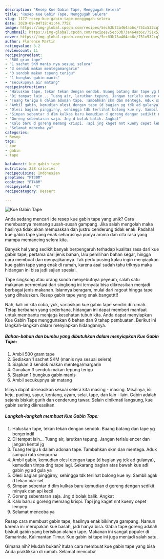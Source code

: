 ```yaml
---
description: "Resep Kue Gabin Tape, Menggugah Selera"
title: "Resep Kue Gabin Tape, Menggugah Selera"
slug: 1177-resep-kue-gabin-tape-menggugah-selera
date: 2020-09-04T18:41:44.775Z
image: https://img-global.cpcdn.com/recipes/5ec63b73a464ab6c/751x532cq70/kue-gabin-tape-foto-resep-utama.jpg
thumbnail: https://img-global.cpcdn.com/recipes/5ec63b73a464ab6c/751x532cq70/kue-gabin-tape-foto-resep-utama.jpg
cover: https://img-global.cpcdn.com/recipes/5ec63b73a464ab6c/751x532cq70/kue-gabin-tape-foto-resep-utama.jpg
author: Florence Martin
ratingvalue: 3.2
reviewcount: 11
recipeingredient:
- "500 gram tape"
- "1 sachet SKM manis nya sesuai selera"
- "3 sendok makan mentegamargarin"
- "3 sendok makan tepung terigu"
- "1 bungkus gabin manis"
- "secukupnya air matang"
recipeinstructions:
- "Haluskan tape, tekan tekan dengan sendok. Buang batang dan tape yg bergerindil"
- "Di tempat lain... Tuang air, larutkan tepung. Jangan terlalu encer dan jangan kental jg"
- "Tuang terigu k dalam adonan tape. Tambahkan skm dan mentega. Aduk sampai rata sempurna"
- "Ambil gabin, kemudian olesi dengan tape (d bagian yg tdk ad gulanya), kemudian timpa dng tape lagi. Sekarang bagian atas bawah kue adl gabin yg ad gula ya"
- "Olesi bagian pinggirny, sehingga tdk terlihat bolong kue ny. Sambil agak d tekan biar set"
- "Simpan sebentar d dlm kulkas baru kemudian d goreng dengan sedikit minyak dan api kecil"
- "Goreng sebentaran saja. Jng d bolak balik. Angkat"
- "Kalo baru d goreng memang krispi. Tapi jng kaget nnt kueny cepet lempep"
- "Selamat mencoba ya"
categories:
- Resep
tags:
- kue
- gabin
- tape

katakunci: kue gabin tape 
nutrition: 238 calories
recipecuisine: Indonesian
preptime: "PT30M"
cooktime: "PT48M"
recipeyield: "4"
recipecategory: Dessert

---
```



![Kue Gabin Tape](https://img-global.cpcdn.com/recipes/5ec63b73a464ab6c/751x532cq70/kue-gabin-tape-foto-resep-utama.jpg)

Anda sedang mencari ide resep kue gabin tape yang unik? Cara membuatnya memang susah-susah gampang. Jika salah mengolah maka hasilnya tidak akan memuaskan dan justru cenderung tidak enak. Padahal kue gabin tape yang enak seharusnya punya aroma dan cita rasa yang mampu memancing selera kita.

Banyak hal yang sedikit banyak berpengaruh terhadap kualitas rasa dari kue gabin tape, pertama dari jenis bahan, lalu pemilihan bahan segar, hingga cara membuat dan menyajikannya. Tak perlu pusing kalau ingin menyiapkan kue gabin tape yang enak di rumah, karena asal sudah tahu triknya maka hidangan ini bisa jadi sajian spesial.

Tape singkong atau orang sunda menyebutnya peyeum, salah satu makanan permentasi dari singkong ini ternyata bisa dikreasikan menjadi berbagai jenis makanan. Isiannya beragam, mulai dari ragout hingga tape yang dihaluskan. Resep gabin tape yang enak bangettt!!


Nah, kali ini kita coba, yuk, variasikan kue gabin tape sendiri di rumah. Tetap berbahan yang sederhana, hidangan ini dapat memberi manfaat untuk membantu menjaga kesehatan tubuh kita. Anda dapat menyiapkan Kue Gabin Tape menggunakan 6 bahan dan 9 tahap pembuatan. Berikut ini langkah-langkah dalam menyiapkan hidangannya.

<!--inarticleads1-->

##### Bahan-bahan dan bumbu yang dibutuhkan dalam menyiapkan Kue Gabin Tape:

1. Ambil 500 gram tape
1. Sediakan 1 sachet SKM (manis nya sesuai selera)
1. Siapkan 3 sendok makan mentega/margarin
1. Gunakan 3 sendok makan tepung terigu
1. Siapkan 1 bungkus gabin manis
1. Ambil secukupnya air matang


Isinya dapat dikreasikan sesuai selera kita masing - masing. Misalnya, isi keju, puding, sayur, kentang, ayam, selai, tape, dan lain - lain. Gabin adalah sejenis biskuit gurih dan cenderung tawar. Selain dinikmati langsung, kue gabin sering dikreasikan. 

<!--inarticleads2-->

##### Langkah-langkah membuat Kue Gabin Tape:

1. Haluskan tape, tekan tekan dengan sendok. Buang batang dan tape yg bergerindil
1. Di tempat lain... Tuang air, larutkan tepung. Jangan terlalu encer dan jangan kental jg
1. Tuang terigu k dalam adonan tape. Tambahkan skm dan mentega. Aduk sampai rata sempurna
1. Ambil gabin, kemudian olesi dengan tape (d bagian yg tdk ad gulanya), kemudian timpa dng tape lagi. Sekarang bagian atas bawah kue adl gabin yg ad gula ya
1. Olesi bagian pinggirny, sehingga tdk terlihat bolong kue ny. Sambil agak d tekan biar set
1. Simpan sebentar d dlm kulkas baru kemudian d goreng dengan sedikit minyak dan api kecil
1. Goreng sebentaran saja. Jng d bolak balik. Angkat
1. Kalo baru d goreng memang krispi. Tapi jng kaget nnt kueny cepet lempep
1. Selamat mencoba ya


Resep cara membuat gabin tape, hasilnya enak bikinnya gampang. Namun karena ini merupakan kue basah, jadi hanya bisa. Gabin tape goreng adalah biskuit gabin yang berisikan olahan tape. Makanan ini sangat populer di Samarinda, Kalimantan Timur. Kue gabin isi tape ini juga menjadi salah satu. 

Gimana nih? Mudah bukan? Itulah cara membuat kue gabin tape yang bisa Anda praktikkan di rumah. Selamat mencoba!
